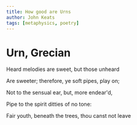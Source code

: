 ```yaml
---
title: How good are Urns 
author: John Keats
tags: [metaphysics, poetry]
---
```


# Urn, Grecian

Heard melodies are sweet, but those unheard

Are sweeter; therefore, ye soft pipes, play on;

Not to the sensual ear, but, more endear'd,

Pipe to the spirit ditties of no tone:

Fair youth, beneath the trees, thou canst not leave

